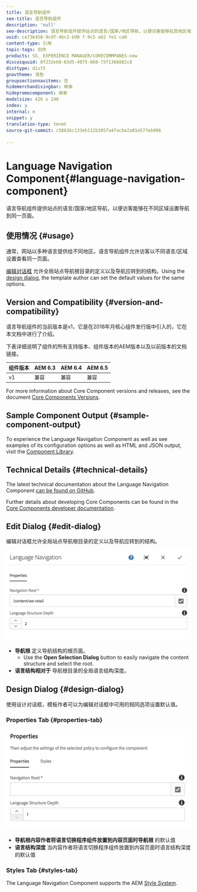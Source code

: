 ```yaml
---
title: 语言导航组件
seo-title: 语言导航组件
description: 'null'
seo-description: 语言导航组件提供站点的语言/国家/地区导航，以便访客能够在其他区域设置中导航到同一页面。
uuid: ce736458-9cdf-4bc2-b90 f-9c5 a62 fe1 ca0
content-type: 引用
topic-tags: 创作
products: SG_ EXPERIENCE MANAGER/CORECOMMPANES-new
discoiquuid: 8f232eb0-65d5-4075-868-75f1366882c8
disttype: dist5
gnavtheme: 浅色
groupsectionnavitems: 否
hidemerchandisingbar: 继承
hidepromocomponent: 继承
modalsize: 426 x 240
index: y
internal: n
snippet: y
translation-type: tm+mt
source-git-commit: c58826c133eb112b305fa4facbe2a81e577eb896

---
```



# Language Navigation Component{#language-navigation-component}

语言导航组件提供站点的语言/国家/地区导航，以便访客能够在不同区域设置导航到同一页面。

## 使用情况 {#usage}

通常，网站以多种语言提供给不同地区。语言导航组件允许访客以不同语言/区域设置查看同一页面。

[编辑对话框](#edit-dialog) 允许全局站点导航根目录的定义以及导航应转到的结构。Using the [design dialog](#design-dialog), the template author can set the default values for the same options.

## Version and Compatibility {#version-and-compatibility}

语言导航组件的当前版本是v1，它是在2018年月核心组件发行版中引入的，它在本文档中进行了介绍。

下表详细说明了组件的所有支持版本、组件版本的AEM版本以及以前版本的文档链接。

| 组件版本 | AEM 6.3 | AEM 6.4 | AEM 6.5 |
|--- |--- |--- |--- |
| v1 | 兼容 | 兼容 | 兼容 |


For more information about Core Component versions and releases, see the document [Core Components Versions](versions.md).

## Sample Component Output {#sample-component-output}

To experience the Language Navigation Component as well as see examples of its configuration options as well as HTML and JSON output, visit the [Component Library](http://opensource.adobe.com/aem-core-wcm-components/library/languagenavigation.html).

## Technical Details {#technical-details}

The latest technical documentation about the Language Navigation Component [can be found on GitHub](https://github.com/adobe/aem-core-wcm-components/blob/master/content/src/content/jcr_root/apps/core/wcm/components/languagenavigation/v1/languagenavigation).

Further details about developing Core Components can be found in the [Core Components developer documentation](developing.md).

## Edit Dialog {#edit-dialog}

编辑对话框允许全局站点导航根目录的定义以及导航应转到的结构。

![](assets/screen_shot_2018-01-12at133353.png)

* **导航根** 定义导航结构的根页面。
   * Use the **Open Selection Dialog** button to easily navigate the content structure and select the root.
* **语言结构相对于** 导航根目录的全局语言结构深度。

## Design Dialog {#design-dialog}

使用设计对话框，模板作者可以为编辑对话框中可用的相同选项设置默认值。

### Properties Tab {#properties-tab}

![](assets/screen_shot_2018-01-12at133642.png)

* **导航根内容作者将语言切换程序组件放置到内容页面时导航根** 的默认值
* **语言结构深度** 当内容作者将语言切换程序组件放置到内容页面时语言结构深度的默认值

### Styles Tab {#styles-tab}

The Language Navigation Component supports the AEM [Style System](authoring.md#component-styling).